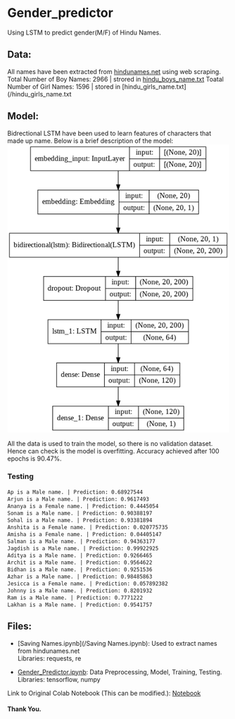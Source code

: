 # Gender_predictor
Using LSTM to predict gender(M/F) of Hindu Names.

## Data:

All names have been extracted from [hindunames.net](hindunames.net) using web scraping.  
Total Number of Boy Names: 2966 | strored in [hindu_boys_name.txt](/hindu_boys_name.txt)
Toatal Number of Girl Names: 1596 | stored in [hindu_girls_name.txt](/hindu_girls_name.txt  

## Model:

Bidrectional LSTM have been used to learn features of characters that made up name. Below is a brief description of the model:  
![Model](/model.png)

All the data is used to train the model, so there is no validation dataset. Hence can check is the model is overfitting. Accuracy achieved after 100 epochs is 90.47%.  

### Testing

```
Ap is a Male name. | Prediction: 0.68927544
Arjun is a Male name. | Prediction: 0.9617493
Ananya is a Female name. | Prediction: 0.4445054
Sonam is a Male name. | Prediction: 0.90388197
Sohal is a Male name. | Prediction: 0.93381894
Anshita is a Female name. | Prediction: 0.020775735
Amisha is a Female name. | Prediction: 0.04405147
Salman is a Male name. | Prediction: 0.94363177
Jagdish is a Male name. | Prediction: 0.99922925
Aditya is a Male name. | Prediction: 0.9266465
Archit is a Male name. | Prediction: 0.9564622
Bidhan is a Male name. | Prediction: 0.9251536
Azhar is a Male name. | Prediction: 0.98485863
Jesicca is a Female name. | Prediction: 0.057892382
Johnny is a Male name. | Prediction: 0.8201932
Ram is a Male name. | Prediction: 0.7771222
Lakhan is a Male name. | Prediction: 0.9541757
```

## Files:

- [Saving Names.ipynb](/Saving Names.ipynb): Used to extract names from hindunames.net  
Libraries: requests, re

- [Gender_Predictor.ipynb](/Gender_Predictor.ipynb): Data Preprocessing, Model, Training, Testing.  
Libraries: tensorflow, numpy

Link to Original Colab Notebook (This can be modified.): [Notebook](https://colab.research.google.com/drive/1jcFV2MSkdxemjAK5beGt13RganAH-Q0S?usp=sharing)

#### Thank You.




